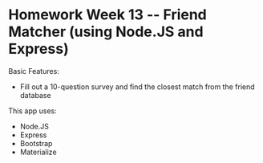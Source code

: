 # Homework Week 13 -- Friend Matcher (using Node.JS and Express)

Basic Features:
  - Fill out a 10-question survey and find the closest match from the friend database

This app uses:
* Node.JS
* Express
* Bootstrap
* Materialize
